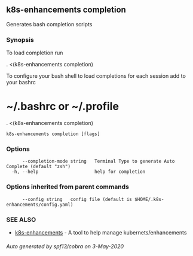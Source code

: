 ## k8s-enhancements completion

Generates bash completion scripts

### Synopsis

To load completion run

. <(k8s-enhancements completion)

To configure your bash shell to load completions for each session add to your bashrc

# ~/.bashrc or ~/.profile
. <(k8s-enhancements completion)

```
k8s-enhancements completion [flags]
```

### Options

```
      --completion-mode string   Terminal Type to generate Auto Complete (default "zsh")
  -h, --help                     help for completion
```

### Options inherited from parent commands

```
      --config string   config file (default is $HOME/.k8s-enhancements/config.yaml)
```

### SEE ALSO

* [k8s-enhancements](k8s-enhancements.md)	 - A tool to help manage kubernets/enhancements

###### Auto generated by spf13/cobra on 3-May-2020
